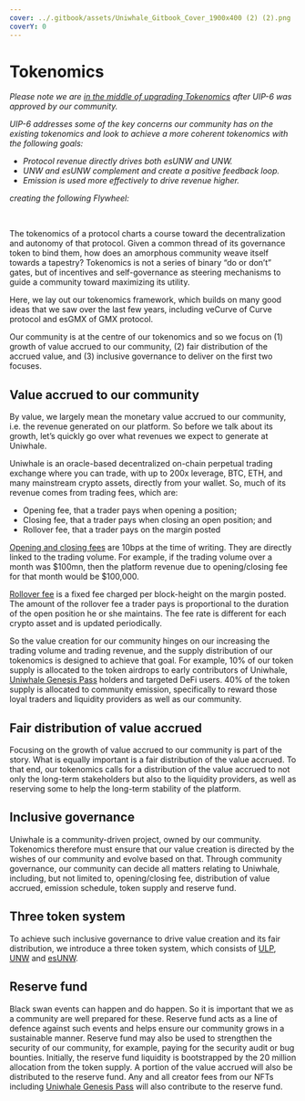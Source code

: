```yaml
---
cover: ../.gitbook/assets/Uniwhale_Gitbook_Cover_1900x400 (2) (2).png
coverY: 0
---
```


# Tokenomics

_Please note we are_ [_in the middle of upgrading Tokenomics_](https://medium.com/uniwhale/tokenomics-v2-sets-sail-a9ef688c84c8) _after UIP-6 was approved by our community._&#x20;

_UIP-6 addresses some of the key concerns our community has on the existing tokenomics and look to achieve a more coherent tokenomics with the following goals:_

* _Protocol revenue directly drives both esUNW and UNW._
* _UNW and esUNW complement and create a positive feedback loop._
* _Emission is used more effectively to drive revenue higher._

_creating the following Flywheel:_

<figure><img src="https://cdn-images-1.medium.com/max/1600/0*Me4cfNYJOJ6jaECK" alt=""><figcaption></figcaption></figure>

\
The tokenomics of a protocol charts a course toward the decentralization and autonomy of that protocol. Given a common thread of its governance token to bind them, how does an amorphous community weave itself towards a tapestry? Tokenomics is not a series of binary “do or don’t” gates, but of incentives and self-governance as steering mechanisms to guide a community toward maximizing its utility.

Here, we lay out our tokenomics framework, which builds on many good ideas that we saw over the last few years, including veCurve of Curve protocol and esGMX of GMX protocol.

Our community is at the centre of our tokenomics and so we focus on (1) growth of value accrued to our community, (2) fair distribution of the accrued value, and (3) inclusive governance to deliver on the first two focuses.

## Value accrued to our community <a href="#b486" id="b486"></a>

By value, we largely mean the monetary value accrued to our community, i.e. the revenue generated on our platform. So before we talk about its growth, let’s quickly go over what revenues we expect to generate at Uniwhale.

Uniwhale is an oracle-based decentralized on-chain perpetual trading exchange where you can trade, with up to 200x leverage, BTC, ETH, and many mainstream crypto assets, directly from your wallet. So, much of its revenue comes from trading fees, which are:

* Opening fee, that a trader pays when opening a position;
* Closing fee, that a trader pays when closing an open position; and
* Rollover fee, that a trader pays on the margin posted

[Opening and closing fees](https://docs.uniwhale.co/trading#fee) are 10bps at the time of writing. They are directly linked to the trading volume. For example, if the trading volume over a month was $100mn, then the platform revenue due to opening/closing fee for that month would be $100,000.

[Rollover fee](https://docs.uniwhale.co/trading#rollover-fee) is a fixed fee charged per block-height on the margin posted. The amount of the rollover fee a trader pays is proportional to the duration of the open position he or she maintains. The fee rate is different for each crypto asset and is updated periodically.

So the value creation for our community hinges on our increasing the trading volume and trading revenue, and the supply distribution of our tokenomics is designed to achieve that goal. For example, 10% of our token supply is allocated to the token airdrops to early contributors of Uniwhale, [Uniwhale Genesis Pass](https://medium.com/uniwhale/g-e-n-e-s-i-s-p-a-s-s-uniwhale-f63e77344cf9) holders and targeted DeFi users. 40% of the token supply is allocated to community emission, specifically to reward those loyal traders and liquidity providers as well as our community.

## Fair distribution of value accrued <a href="#1da1" id="1da1"></a>

Focusing on the growth of value accrued to our community is part of the story. What is equally important is a fair distribution of the value accrued. To that end, our tokenomics calls for a distribution of the value accrued to not only the long-term stakeholders but also to the liquidity providers, as well as reserving some to help the long-term stability of the platform.

## Inclusive governance <a href="#34af" id="34af"></a>

Uniwhale is a community-driven project, owned by our community. Tokenomics therefore must ensure that our value creation is directed by the wishes of our community and evolve based on that. Through community governance, our community can decide all matters relating to Uniwhale, including, but not limited to, opening/closing fee, distribution of value accrued, emission schedule, token supply and reserve fund.

## Three token system <a href="#79ee" id="79ee"></a>

To achieve such inclusive governance to drive value creation and its fair distribution, we introduce a three token system, which consists of [ULP](ulp-the-liquidity-pool-token.md), [UNW](unw-the-utility-token.md) and [esUNW](esunw-the-governance-token.md).

## Reserve fund <a href="#9548" id="9548"></a>

Black swan events can happen and do happen. So it is important that we as a community are well prepared for these. Reserve fund acts as a line of defence against such events and helps ensure our community grows in a sustainable manner. Reserve fund may also be used to strengthen the security of our community, for example, paying for the security audit or bug bounties. Initially, the reserve fund liquidity is bootstrapped by the 20 million allocation from the token supply. A portion of the value accrued will also be distributed to the reserve fund. Any and all creator fees from our NFTs including [Uniwhale Genesis Pass](https://medium.com/uniwhale/g-e-n-e-s-i-s-p-a-s-s-uniwhale-f63e77344cf9) will also contribute to the reserve fund.
